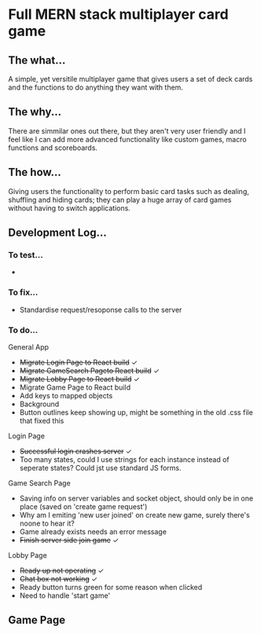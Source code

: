 # Full MERN stack multiplayer card game

## The what...
<p>A simple, yet versitile multiplayer game that gives users a set of deck cards and the functions to do anything they want with them.</p>


## The why...
<p>There are simmilar ones out there, but they aren't very user friendly and I feel like I can add more advanced functionality like custom games, macro functions and scoreboards.</p>


## The how...
<p>Giving users the functionality to perform basic card tasks such as dealing, shuffling and hiding cards; they can play a huge array of card games without having to switch applications.</p>


## Development Log...

### To test...

- 

### To fix...
- Standardise request/resoponse calls to the server


### To do...

General App
- ~~Migrate Login Page to React build~~ ✓
- ~~Migrate GameSearch Pageto React build~~ ✓
- ~~Migrate Lobby Page to React build~~ ✓
- Migrate Game Page to React build
- Add keys to mapped objects
- Background
- Button outlines keep showing up, might be something in the old .css file that fixed this

Login Page
- ~~Successful login crashes server~~ ✓
- Too many states, could I use strings for each instance instead of seperate states? Could jst use standard JS forms.

Game Search Page
- Saving info on server variables and socket object, should only be in one place (saved on 'create game request')
- Why am I emiting 'new user joined' on create new game, surely there's noone to hear it?
- Game already exists needs an error message
- ~~Finish server side join game~~ ✓

Lobby Page
- ~~Ready up not operating~~ ✓
- ~~Chat box not working~~ ✓
- Ready button turns green for some reason when clicked
- Need to handle 'start game'

Game Page
- 